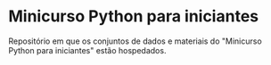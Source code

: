# Minicurso Python para iniciantes

Repositório em que os conjuntos de dados e materiais do "Minicurso Python para iniciantes" estão hospedados.

